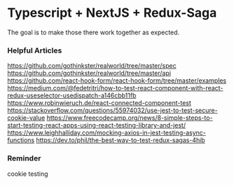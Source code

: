 # Typescript + NextJS + Redux-Saga

The goal is to make those there work together as expected.

### Helpful Articles

https://github.com/gothinkster/realworld/tree/master/spec
https://github.com/gothinkster/realworld/tree/master/api
https://github.com/react-hook-form/react-hook-form/tree/master/examples
https://medium.com/@fedetritri/how-to-test-react-component-with-react-redux-useselector-usedispatch-a146cbb11fb
https://www.robinwieruch.de/react-connected-component-test
https://stackoverflow.com/questions/55974032/use-jest-to-test-secure-cookie-value
https://www.freecodecamp.org/news/8-simple-steps-to-start-testing-react-apps-using-react-testing-library-and-jest/
https://www.leighhalliday.com/mocking-axios-in-jest-testing-async-functions
https://dev.to/phil/the-best-way-to-test-redux-sagas-4hib

### Reminder

cookie testing
